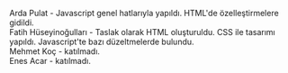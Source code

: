 Arda Pulat - Javascript genel hatlarıyla yapıldı. HTML'de özelleştirmelere gidildi.<br/>
Fatih Hüseyinoğulları - Taslak olarak HTML oluşturuldu. CSS ile tasarımı yapıldı. Javascript'te bazı düzeltmelerde bulundu.<br/>
Mehmet Koç - katılmadı.<br/>
Enes Acar - katılmadı.
